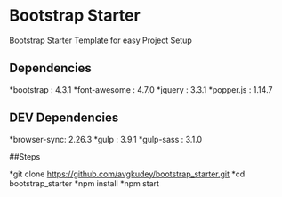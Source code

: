 # Bootstrap Starter
Bootstrap Starter Template for easy Project Setup

## Dependencies
*bootstrap    : 4.3.1
*font-awesome : 4.7.0
*jquery       : 3.3.1
*popper.js    : 1.14.7

## DEV Dependencies
*browser-sync: 2.26.3
*gulp        : 3.9.1
*gulp-sass   : 3.1.0


##Steps

*git clone https://github.com/avgkudey/bootstrap_starter.git
*cd bootstrap_starter
*npm install
*npm start
